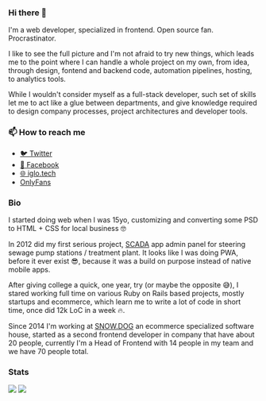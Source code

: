 ### Hi there 👋

I'm a web developer, specialized in frontend. Open source fan. Procrastinator.

I like to see the full picture and I'm not afraid to try new things, which leads me to the point where I can handle a whole project on my own, from idea, through  design, fontend and backend code, automation pipelines, hosting, to analytics tools.

While I wouldn't consider myself as a full-stack developer, such set of skills let me to act like a glue between departments, and give knowledge required to design company processes, project architectures and developer tools.

### 📫 How to reach me
- [🐦 Twitter](https://twitter.com/igloczek)
- [📘 Facebook](https://www.facebook.com/iglodottech)
- [🌐 iglo.tech](iglo.tech)
- [OnlyFans](https://www.youtube.com/watch?v=dQw4w9WgXcQ)

### Bio
I started doing web when I was 15yo, customizing and converting some PSD to HTML + CSS for local business 🤓

In 2012 did my first serious project, [SCADA](https://en.wikipedia.org/wiki/SCADA) app admin panel for steering sewage pump stations / treatment plant. It looks like I was doing PWA, before it ever exist 😎, because it was a build on purpose instead of native mobile apps.

After giving college a quick, one year, try (or maybe the opposite 😅), I stared working full time on various Ruby on Rails based projects, mostly startups and ecommerce, which learn me to write a lot of code in short time, once did 12k LoC in a week 🔥.

Since 2014 I'm working at [SNOW.DOG](https://snow.dog) an ecommerce specialized software house, started as a second frontend developer in company that have about 20 people, currently I'm a Head of Frontend with 14 people in my team and we have 70 people total.

### Stats
![](https://github-readme-stats.vercel.app/api?username=igloczek&hide=stars&show_icons=true&include_all_commits=true&theme=shades-of-purple)
![](https://github-readme-stats.vercel.app/api/wakatime?username=igloczek&layout=compact&theme=shades-of-purple)

